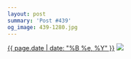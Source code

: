 ```yaml
---
layout: post
summary: 'Post #439'
og_image: 439-1280.jpg
---
```


<p>
  <time><a href="/439">{{ page.date | date: "%B %e, %Y" }}</a></time>
  <a href="/439"><img src="{{ site.assets_url }}/439-640.jpg" srcset="{{ site.assets_url }}/439-1280.jpg 1280w, {{ site.assets_url }}/439-960.jpg 960w, {{ site.assets_url }}/439-640.jpg 640w, {{ site.assets_url }}/439-320.jpg 320w" sizes="(min-width: 700px) 50vw, calc(100vw - 2rem)" /></a>
</p>
